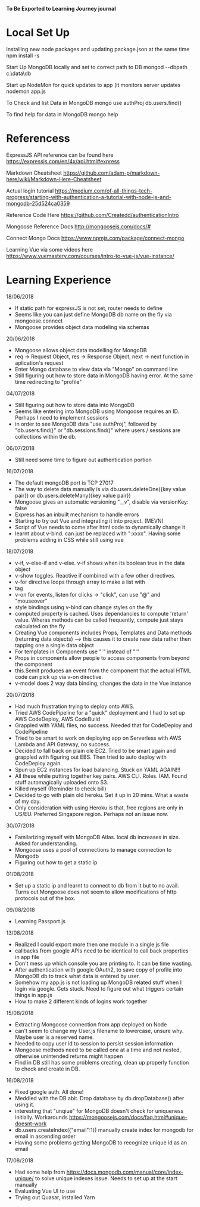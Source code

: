 **__To Be Exported to Learning Journey journal__**

# Local Set Up

Installing new node packages and updating package.json at the same time
npm install -s <packagename>

Start Up MongoDB locally and set to correct path to DB
mongod --dbpath c:\data\db

Start up NodeMon for quick updates to app (it monitors server updates
nodemon app.js

To Check and list Data in MongoDB
mongo
use authProj
db.users.find()

To find help for data in MongoDB
mongo
help


# Referencess

ExpressJS API reference can be found here
https://expressjs.com/en/4x/api.html#express

Markdown Cheatsheet
https://github.com/adam-p/markdown-here/wiki/Markdown-Here-Cheatsheet

Actual login tutorial
https://medium.com/of-all-things-tech-progress/starting-with-authentication-a-tutorial-with-node-js-and-mongodb-25d524ca0359

Reference Code Here
https://github.com/Createdd/authenticationIntro

Mongoose Reference Docs
http://mongoosejs.com/docs/#

Connect Mongo Docs
https://www.npmjs.com/package/connect-mongo

Learning Vue via some videos here
https://www.vuemastery.com/courses/intro-to-vue-js/vue-instance/


# Learning Experience

18/06/2018
- If static path for expressJS is not set, router needs to define
- Seems like you can just define MongoDB db name on the fly via mongoose.connect
- Mongoose provides object data modeling via schemas

20/06/2018
- Mongoose allows object data modelling for MongoDB
- req -> Request Object, res -> Response Object, next -> next function in aplication's request
- Enter Mongo database to view data via "Mongo" on command line
- Still figuring out how to store data in MongoDB having error. At the same time redirecting to "profile"

04/07/2018
- Still figuring out how to store data into MongoDB
- Seems like entering into MongoDB using Mongoose requires an ID. Perhaps I need to implement sessions
- in order to see MongoDB data "use authProj", followed by "db.users.find()" or "db.sessions.find()" where users / sessions are collections within the db.

06/07/2018
- Still need some time to figure out authentication portion

16/07/2018
- The default mongoDB port is TCP 27017
- The way to delete data manually is via db.users.deleteOne({key value pair}) or db.users.deleteMany({key value pair})
- Mongoose gives an automatic versioning "__v", disable via versionKey: false
- Express has an inbuilt mechanism to handle errors
- Starting to try out Vue and integrating it into project. (MEVN)
- Script of Vue needs to come after html code to dynamically change it
- learnt about v-bind. can just be replaced with ":xxxx". Having some problems adding in CSS while still using vue

18/07/2018
- v-if, v-else-if and v-else. v-if shows when its boolean true in the data object
- v-show toggles. Reactive if combined with a few other directives.
- v-for directive loops through array to make a list with <li> tag
- v-on for events, listen for clicks -> "click", can use "@" and "mouseover"
- style bindings using v-bind can change styles on the fly
- computed property is cached. Uses dependancies to compute 'return' value. Wheras methods can be called frequently, compute just stays calculated on the fly
- Creating Vue components includes Props, Templates and Data methods (returning data objects) --> this causes it to create new data rather then tapping one a single data object
- For templates in Components use "`" instead of "'"
- Props in components allow people to access components from beyond the component
- this.$emit produces an event from the component that the actual HTML code can pick up via v-on directive.
- v-model does 2 way data binding, changes the data in the Vue instance

20/07/2018
- Had much frustration trying to deploy onto AWS. 
- Tried AWS CodePipeline for a "quick" deployment and I had to set up AWS CodeDeploy, AWS CodeBuild
- Grappled with YAML files, no success. Needed that for CodeDeploy and CodePipeline
- Tried to be smart to work on deploying app on Serverless with AWS Lambda and API Gateway, no success.
- Decided to fall back on plain ole EC2. Tried to be smart again and grappled with figuring out EBS. Then tried to auto deploy with CodeDeploy again. 
- Spun up EC2 instances for load balancing. Stuck on YAML AGAIN!!!
- All these while putting together key pairs. AWS CLI. Roles. IAM. Found stuff automagically uploaded onto S3.
- Killed myself (Reminder to check bill)
- Decided to go with plain old heroku. Set it up in 20 mins. What a waste of my day.
- Only consideration with using Heroku is that, free regions are only in US/EU. Preferred Singapore region. Perhaps not an issue now.

30/07/2018
- Familarizing myself with MongoDB Atlas. local db increases in size. Asked for understanding.
- Mongoose uses a pool of connections to manage connection to Mongodb
- Figuring out how to get a static ip

01/08/2018
- Set up a static ip and learnt to connect to db from it but to no avail. Turns out Mongoose does not seem to allow modifications of http protocols out of the box.

09/08/2018
- Learning Passport.js

13/08/2018
- Realized I could export more then one module in a single js file
- callbacks from google APIs need to be identical to call back properties in app file
- Don't mess up which console you are printing to. It can be time wasting.
- After authentication with google OAuth2, to save copy of profile into MongoDB db to track what data is entered by user. 
- Somehow my app.js is not loading up MongoDB related stuff when I login via google. Gets stuck. Need to figure out what triggers certain things in app.js
- How to make 2 different kinds of logins work together

15/08/2018
- Extracting Mongoose connection from app deployed on Node
- can't seem to change my User.js filename to lowercase, unsure why. Maybe user is a reserved name.
- Needed to copy user id to session to persist session information
- Mongoose methods need to be called one at a time and not nested, otherwise unintended returns might happen
- Find in DB still has some problems creating, clean up properly function to check and create in DB.

16/08/2018
- Fixed google auth. All done!
- Meddled with the DB abit. Drop database by db.dropDatabase() after using it.
- interesting that "unqiue" for MongoDB doesn't check for uniqueness initially. Workarounds https://mongoosejs.com/docs/faq.html#unique-doesnt-work
- db.users.createIndex({"email":1}) manually create index for mongodb for email in ascending order
- Having some problems getting MongoDB to recognize unique id as an email

17/08/2018
- Had some help from https://docs.mongodb.com/manual/core/index-unique/ to solve unique indexes issue. Needs to set up at the start manually
- Evaluating Vue UI to use
- Trying out Quasar, installed Yarn
